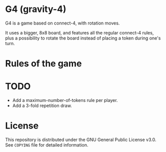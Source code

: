 # G4 (gravity-4)

G4 is a game based on connect-4, with rotation moves.

It uses a bigger, 8x8 board, and features all the regular connect-4 rules, plus a possibility to rotate the board instead of placing a token during one's turn.

# Rules of the game

# TODO
- Add a maximum-number-of-tokens rule per player.
- Add a 3-fold repetition draw.

# License

This repository is distributed under the GNU General Public License v3.0. See `COPYING` file for detailed information.